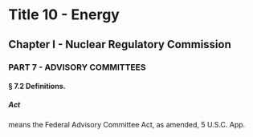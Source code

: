 
# Title 10 - Energy
## Chapter I - Nuclear Regulatory Commission
### PART 7 - ADVISORY COMMITTEES
#### § 7.2 Definitions.
##### Act

means the Federal Advisory Committee Act, as amended, 5 U.S.C. App.
